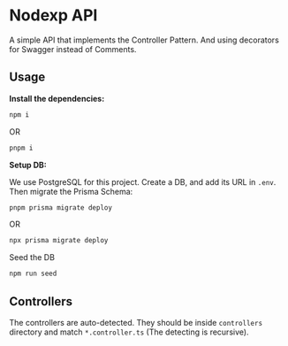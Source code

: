 # Nodexp API

A simple API that implements the Controller Pattern. And using decorators for Swagger instead of Comments.

## Usage

**Install the dependencies:**

```bash
npm i
```

OR

```bash
pnpm i
```

**Setup DB:**

We use PostgreSQL for this project. Create a DB, and add its URL in `.env`. Then migrate the Prisma Schema:

```bash
pnpm prisma migrate deploy
```

OR

```bash
npx prisma migrate deploy
```

Seed the DB

```bash
npm run seed
```

## Controllers

The controllers are auto-detected. They should be inside `controllers` directory and match `*.controller.ts` (The detecting is recursive).

